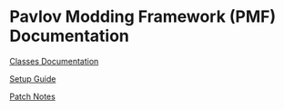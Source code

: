 # Pavlov Modding Framework (PMF) Documentation

[Classes Documentation](https://github.com/Coomzy/Pavlov-PMF/blob/master/Documentation/PMF/PMF-Docs-Classes.md)

[Setup Guide](https://github.com/Coomzy/Pavlov-PMF/blob/master/Documentation/PMF/PMF-Docs-Setup.md)

[Patch Notes](https://github.com/Coomzy/Pavlov-PMF/blob/master/Documentation/PMF/PMF-Patch-Notes.md)
